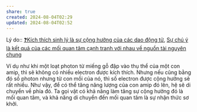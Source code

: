 ```yaml
---
share: true
created: 2024-08-04T02:29
updated: 2024-08-04T02:52
---
```

Lý do:: [❓Kích thích sinh lý là sự cộng hưởng của các dao động tử](./%E2%9D%93K%C3%ADch%20th%C3%ADch%20sinh%20l%C3%BD%20l%C3%A0%20s%E1%BB%B1%20c%E1%BB%99ng%20h%C6%B0%E1%BB%9Fng%20c%E1%BB%A7a%20c%C3%A1c%20dao%20%C4%91%E1%BB%99ng%20t%E1%BB%AD.md), [Sự chú ý là kết quả của các mối quan tâm cạnh tranh với nhau về nguồn tài nguyên chung](../Nh%E1%BA%ADn%20th%E1%BB%A9c/S%E1%BB%B1%20ch%C3%BA%20%C3%BD%20l%C3%A0%20k%E1%BA%BFt%20qu%E1%BA%A3%20c%E1%BB%A7a%20c%C3%A1c%20m%E1%BB%91i%20quan%20t%C3%A2m%20c%E1%BA%A1nh%20tranh%20v%E1%BB%9Bi%20nhau%20v%E1%BB%81%20ngu%E1%BB%93n%20t%C3%A0i%20nguy%C3%AAn%20chung.md)

Ví dụ như khi một loạt photon từ miếng gỗ đập vào thụ thể của một con amip, thì sẽ không có nhiều electron được kích thích. Nhưng nếu cũng bằng đó số photon nhưng từ con mồi của nó, thì số electron được cộng hưởng sẽ rất nhiều. Như vậy, để có thể tăng năng lượng của con amip đó lên, hệ sẽ di chuyển về phía đó. Ta gọi vật có khả năng làm tăng sự cộng hưởng đó là mối quan tâm, và khả năng di chuyển đến mối quan tâm là sự nhận thức sơ khởi.